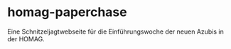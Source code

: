 # homag-paperchase
Eine Schnitzeljagtwebseite für die Einführungswoche der neuen Azubis in der HOMAG.
